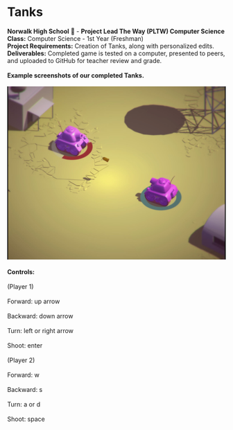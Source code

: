 # Tanks
<b>Norwalk High School</b> :school: - <b>Project Lead The Way (PLTW) Computer Science</b><br>
<b>Class:</b> Computer Science  - 1st Year (Freshman)<br>
<b>Project Requirements:</b> Creation of Tanks, along with personalized edits.<br>
<b>Deliverables:</b> Completed game is tested on a computer, presented to peers, and uploaded to GitHub for teacher review and grade.   
<br>
<b>Example screenshots of our completed Tanks.</b><br><br>
![Alt text](https://github.com/brieprince9/Tanks/blob/master/screenshots/Tanks.jpg)
<br><br>
<b>Controls:</b><br><br>(Player 1) <br><br>Forward: up arrow <br><br>Backward: down arrow <br><br>Turn: left or right arrow <br><br>Shoot: enter<br><br>
(Player 2) <br><br>Forward: w <br><br>Backward: s <br><br>Turn: a or d <br><br>Shoot: space

